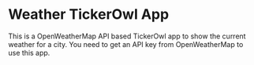 # Weather TickerOwl App

This is a OpenWeatherMap API based TickerOwl app to show the current weather for a city. You need to get an API key from OpenWeatherMap to use this app.
